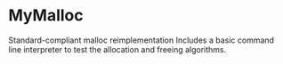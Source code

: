 # MyMalloc
Standard-compliant malloc reimplementation
Includes a basic command line interpreter to test the allocation and freeing algorithms.
